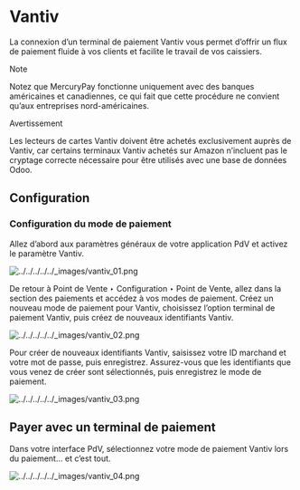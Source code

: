 # Vantiv

La connexion d’un terminal de paiement Vantiv vous permet d’offrir un flux de
paiement fluide à vos clients et facilite le travail de vos caissiers.

Note

Notez que MercuryPay fonctionne uniquement avec des banques américaines et
canadiennes, ce qui fait que cette procédure ne convient qu’aux entreprises
nord-américaines.

Avertissement

Les lecteurs de cartes Vantiv doivent être achetés exclusivement auprès de
Vantiv, car certains terminaux Vantiv achetés sur Amazon n’incluent pas le
cryptage correcte nécessaire pour être utilisés avec une base de données Odoo.

## Configuration

### Configuration du mode de paiement

Allez d’abord aux paramètres généraux de votre application PdV et activez le
paramètre Vantiv.

![../../../../../_images/vantiv_01.png](../../../../../_images/vantiv_01.png)

De retour à Point de Vente ‣ Configuration ‣ Point de Vente, allez dans la
section des paiements et accédez à vos modes de paiement. Créez un nouveau
mode de paiement pour Vantiv, choisissez l’option terminal de paiement Vantiv,
puis créez de nouveaux identifiants Vantiv.

![../../../../../_images/vantiv_02.png](../../../../../_images/vantiv_02.png)

Pour créer de nouveaux identifiants Vantiv, saisissez votre ID marchand et
votre mot de passe, puis enregistrez. Assurez-vous que les identifiants que
vous venez de créer sont sélectionnés, puis enregistrez le mode de paiement.

![../../../../../_images/vantiv_03.png](../../../../../_images/vantiv_03.png)

## Payer avec un terminal de paiement

Dans votre interface PdV, sélectionnez votre mode de paiement Vantiv lors du
paiement… et c’est tout.

![../../../../../_images/vantiv_04.png](../../../../../_images/vantiv_04.png)

